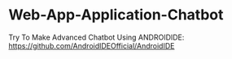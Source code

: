 # Web-App-Application-Chatbot
Try To Make Advanced Chatbot 
Using ANDROIDIDE:
https://github.com/AndroidIDEOfficial/AndroidIDE
